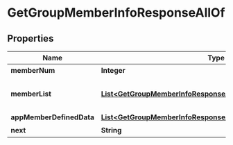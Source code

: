

# GetGroupMemberInfoResponseAllOf


## Properties

| Name | Type | Description | Notes |
|------------ | ------------- | ------------- | -------------|
|**memberNum** | **Integer** | 本群组的群成员总数 |  [optional] |
|**memberList** | [**List&lt;GetGroupMemberInfoResponseAllOfMemberList&gt;**](GetGroupMemberInfoResponseAllOfMemberList.md) | 获取到的群成员列表，其中包含了全部或者指定的群成员信息，成员信息字段详情请参阅 群成员资料（https://cloud.tencent.com/document/product/269/1502#SelfInfoFilter） |  [optional] |
|**appMemberDefinedData** | [**List&lt;GetGroupMemberInfoResponseAllOfAppMemberDefinedData&gt;**](GetGroupMemberInfoResponseAllOfAppMemberDefinedData.md) | 返回的群成员自定义字段信息 |  [optional] |
|**next** | **String** | 下一次请求应该传的 Next 值，仅查询 Community（社群）时会返回该字段 |  [optional] |



